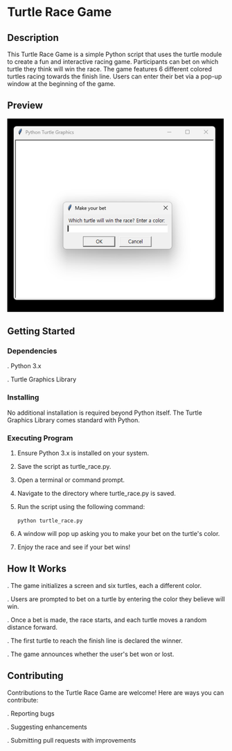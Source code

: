 # Turtle Race Game
## Description
This Turtle Race Game is a simple Python script that uses the turtle module to create a fun and interactive racing game. Participants can bet on which turtle they think will win the race. The game features 6 different colored turtles racing towards the finish line. Users can enter their bet via a pop-up window at the beginning of the game.

## Preview
<img src="assets/20240227014234.png" width="500">


## Getting Started
### Dependencies
. Python 3.x

. Turtle Graphics Library





### Installing
No additional installation is required beyond Python itself. The Turtle Graphics Library comes standard with Python.

### Executing Program
1. Ensure Python 3.x is installed on your system.
2. Save the script as turtle_race.py.
3. Open a terminal or command prompt.
4. Navigate to the directory where turtle_race.py is saved.
5. Run the script using the following command:

   ``python turtle_race.py``
6. A window will pop up asking you to make your bet on the turtle's color.
7. Enjoy the race and see if your bet wins!


## How It Works
. The game initializes a screen and six turtles, each a different color.

. Users are prompted to bet on a turtle by entering the color they believe will win.

. Once a bet is made, the race starts, and each turtle moves a random distance forward.

. The first turtle to reach the finish line is declared the winner.

. The game announces whether the user's bet won or lost.

## Contributing

Contributions to the Turtle Race Game are welcome! Here are ways you can contribute:

. Reporting bugs

. Suggesting enhancements

. Submitting pull requests with improvements

